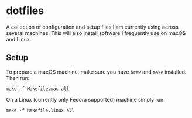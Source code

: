 dotfiles
========

A collection of configuration and setup files I am currently using across several machines. This will also install software I frequently use on macOS and Linux.

## Setup

To prepare a macOS machine, make sure you have `brew` and `make` installed.
Then run:

```
make -f Makefile.mac all
```

On a Linux (currently only Fedora supported) machine simply run:

```
make -f Makefile.linux all
``` 
